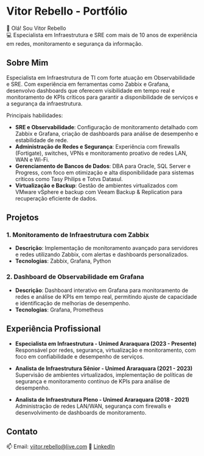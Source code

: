 # Vitor Rebello - Portfólio

👋 Olá! Sou Vitor Rebello  
💻 Especialista em Infraestrutura e SRE com mais de 10 anos de experiência em redes, monitoramento e segurança da informação.

## Sobre Mim

Especialista em Infraestrutura de TI com forte atuação em Observabilidade e SRE. Com experiência em ferramentas como Zabbix e Grafana, desenvolvo dashboards que oferecem visibilidade em tempo real e monitoramento de KPIs críticos para garantir a disponibilidade de serviços e a segurança da infraestrutura.

Principais habilidades:
- **SRE e Observabilidade**: Configuração de monitoramento detalhado com Zabbix e Grafana, criação de dashboards para análise de desempenho e estabilidade de rede.
- **Administração de Redes e Segurança**: Experiência com firewalls (Fortigate), switches, VPNs e monitoramento proativo de redes LAN, WAN e Wi-Fi.
- **Gerenciamento de Bancos de Dados**: DBA para Oracle, SQL Server e Progress, com foco em otimização e alta disponibilidade para sistemas críticos como Tasy Philips e Totvs Datasul.
- **Virtualização e Backup**: Gestão de ambientes virtualizados com VMware vSphere e backup com Veeam Backup & Replication para recuperação eficiente de dados.

## Projetos

### 1. Monitoramento de Infraestrutura com Zabbix
- **Descrição**: Implementação de monitoramento avançado para servidores e redes utilizando Zabbix, com alertas e dashboards personalizados.
- **Tecnologias**: Zabbix, Grafana, Python

### 2. Dashboard de Observabilidade em Grafana
- **Descrição**: Dashboard interativo em Grafana para monitoramento de redes e análise de KPIs em tempo real, permitindo ajuste de capacidade e identificação de melhorias de desempenho.
- **Tecnologias**: Grafana, Prometheus

## Experiência Profissional

- **Especialista em Infraestrutura - Unimed Araraquara (2023 - Presente)**  
  Responsável por redes, segurança, virtualização e monitoramento, com foco em confiabilidade e desempenho de serviços.
  
- **Analista de Infraestrutura Sênior - Unimed Araraquara (2021 - 2023)**  
  Supervisão de ambientes virtualizados, implementação de políticas de segurança e monitoramento contínuo de KPIs para análise de desempenho.

- **Analista de Infraestrutura Pleno - Unimed Araraquara (2018 - 2021)**  
  Administração de redes LAN/WAN, segurança com firewalls e desenvolvimento de dashboards de monitoramento.

## Contato

📫 Email: viitor.rebello@live.com 
🔗 [LinkedIn](https://www.linkedin.com/in/vitor-rebello/)

